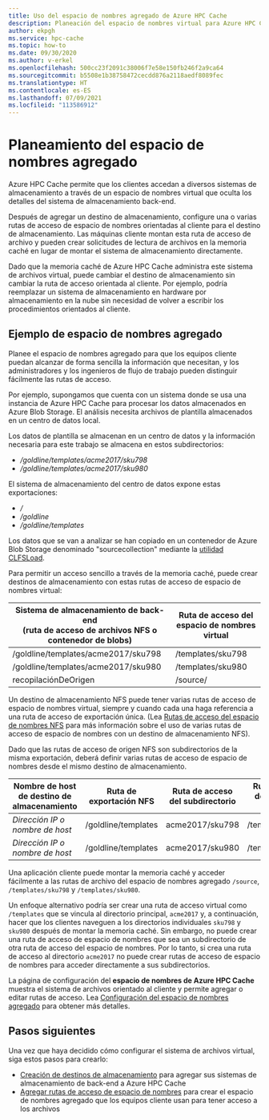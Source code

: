 ```yaml
---
title: Uso del espacio de nombres agregado de Azure HPC Cache
description: Planeación del espacio de nombres virtual para Azure HPC Cache
author: ekpgh
ms.service: hpc-cache
ms.topic: how-to
ms.date: 09/30/2020
ms.author: v-erkel
ms.openlocfilehash: 500cc23f2091c38006f7e58e150fb246f2a9ca64
ms.sourcegitcommit: b5508e1b38758472cecdd876a2118aedf8089fec
ms.translationtype: HT
ms.contentlocale: es-ES
ms.lasthandoff: 07/09/2021
ms.locfileid: "113586912"
---
```

# <a name="plan-the-aggregated-namespace"></a>Planeamiento del espacio de nombres agregado

Azure HPC Cache permite que los clientes accedan a diversos sistemas de almacenamiento a través de un espacio de nombres virtual que oculta los detalles del sistema de almacenamiento back-end.

Después de agregar un destino de almacenamiento, configure una o varias rutas de acceso de espacio de nombres orientadas al cliente para el destino de almacenamiento. Las máquinas cliente montan esta ruta de acceso de archivo y pueden crear solicitudes de lectura de archivos en la memoria caché en lugar de montar el sistema de almacenamiento directamente.

Dado que la memoria caché de Azure HPC Cache administra este sistema de archivos virtual, puede cambiar el destino de almacenamiento sin cambiar la ruta de acceso orientada al cliente. Por ejemplo, podría reemplazar un sistema de almacenamiento en hardware por almacenamiento en la nube sin necesidad de volver a escribir los procedimientos orientados al cliente.

## <a name="aggregated-namespace-example"></a>Ejemplo de espacio de nombres agregado

Planee el espacio de nombres agregado para que los equipos cliente puedan alcanzar de forma sencilla la información que necesitan, y los administradores y los ingenieros de flujo de trabajo pueden distinguir fácilmente las rutas de acceso.

Por ejemplo, supongamos que cuenta con un sistema donde se usa una instancia de Azure HPC Cache para procesar los datos almacenados en Azure Blob Storage. El análisis necesita archivos de plantilla almacenados en un centro de datos local.

Los datos de plantilla se almacenan en un centro de datos y la información necesaria para este trabajo se almacena en estos subdirectorios:

* */goldline/templates/acme2017/sku798*
* */goldline/templates/acme2017/sku980*

El sistema de almacenamiento del centro de datos expone estas exportaciones:

* */*
* */goldline*
* */goldline/templates*

Los datos que se van a analizar se han copiado en un contenedor de Azure Blob Storage denominado "sourcecollection" mediante la [utilidad CLFSLoad](hpc-cache-ingest.md#pre-load-data-in-blob-storage-with-clfsload).

Para permitir un acceso sencillo a través de la memoria caché, puede crear destinos de almacenamiento con estas rutas de acceso de espacio de nombres virtual:

| Sistema de almacenamiento de back-end <br/> (ruta de acceso de archivos NFS o contenedor de blobs) | Ruta de acceso del espacio de nombres virtual |
|-----------------------------------------|------------------------|
| /goldline/templates/acme2017/sku798     | /templates/sku798      |
| /goldline/templates/acme2017/sku980     | /templates/sku980      |
| recopilaciónDeOrigen                        | /source/               |

Un destino de almacenamiento NFS puede tener varias rutas de acceso de espacio de nombres virtual, siempre y cuando cada una haga referencia a una ruta de acceso de exportación única. (Lea [Rutas de acceso del espacio de nombres NFS](add-namespace-paths.md#nfs-namespace-paths) para más información sobre el uso de varias rutas de acceso de espacio de nombres con un destino de almacenamiento NFS).

Dado que las rutas de acceso de origen NFS son subdirectorios de la misma exportación, deberá definir varias rutas de acceso de espacio de nombres desde el mismo destino de almacenamiento.

| Nombre de host de destino de almacenamiento  | Ruta de exportación NFS     | Ruta de acceso del subdirectorio | Ruta de acceso del espacio de nombres    |
|--------------------------|---------------------|-------------------|-------------------|
| *Dirección IP o nombre de host* | /goldline/templates | acme2017/sku798   | /templates/sku798 |
| *Dirección IP o nombre de host* | /goldline/templates | acme2017/sku980   | /templates/sku980 |

Una aplicación cliente puede montar la memoria caché y acceder fácilmente a las rutas de archivo del espacio de nombres agregado ``/source``, ``/templates/sku798`` y ``/templates/sku980``.

Un enfoque alternativo podría ser crear una ruta de acceso virtual como `/templates` que se vincula al directorio principal, `acme2017` y, a continuación, hacer que los clientes naveguen a los directorios individuales `sku798` y `sku980` después de montar la memoria caché. Sin embargo, no puede crear una ruta de acceso de espacio de nombres que sea un subdirectorio de otra ruta de acceso del espacio de nombres. Por lo tanto, si crea una ruta de acceso al directorio `acme2017` no puede crear rutas de acceso de espacio de nombres para acceder directamente a sus subdirectorios.

La página de configuración del **espacio de nombres de Azure HPC Cache** muestra el sistema de archivos orientado al cliente y permite agregar o editar rutas de acceso. Lea [Configuración del espacio de nombres agregado](add-namespace-paths.md) para obtener más detalles.

## <a name="next-steps"></a>Pasos siguientes

Una vez que haya decidido cómo configurar el sistema de archivos virtual, siga estos pasos para crearlo:

* [Creación de destinos de almacenamiento](hpc-cache-add-storage.md) para agregar sus sistemas de almacenamiento de back-end a Azure HPC Cache
* [Agregar rutas de acceso de espacio de nombres](add-namespace-paths.md) para crear el espacio de nombres agregado que los equipos cliente usan para tener acceso a los archivos
